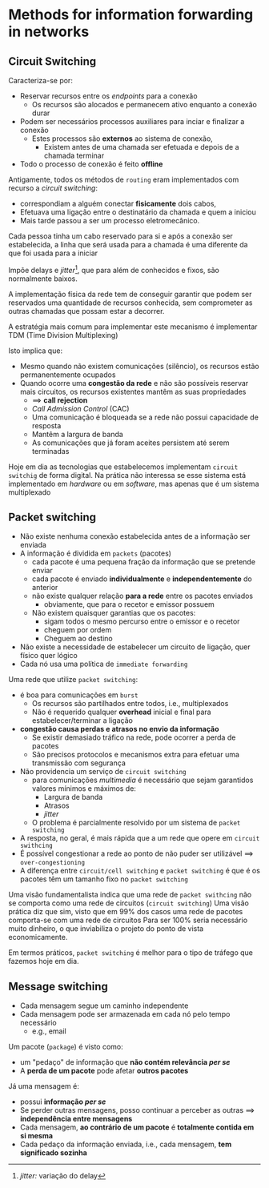 # Methods for information forwarding in networks

## Circuit Switching
Caracteriza-se por:

- Reservar recursos entre os _endpoints_ para a conexão 
	- Os recursos são alocados e permanecem ativo enquanto a conexão durar
- Podem ser necessários processos auxiliares para inciar e finalizar a conexão
	- Estes processos são **externos** ao sistema de conexão,
		- Existem antes de uma chamada ser efetuada e depois de a chamada terminar
- Todo o processo de conexão é feito **offline**

Antigamente, todos os métodos de `routing` eram implementados com recurso a _circuit switching_: 

- correspondiam a alguém conectar **fisicamente** dois cabos,
- Efetuava uma ligação entre o destinatário da chamada e quem a iniciou
- Mais tarde passou a ser um processo eletromecânico.

Cada pessoa tinha um cabo reservado para si e após a conexão ser estabelecida, a linha que será usada para a chamada é uma diferente da que foi usada para a iniciar


Impõe delays e _jitter_[^2], que para além de conhecidos e fixos, são normalmente baixos.

A implementação física da rede tem de conseguir garantir que podem ser reservados uma quantidade de recursos conhecida, sem comprometer as outras chamadas que possam estar a decorrer.

A estratégia mais comum para implementar este mecanismo é implementar TDM (Time Division Multiplexing)

Isto implica que:

- Mesmo quando não existem comunicações (silêncio), os recursos estão permanentemente ocupados
- Quando ocorre uma **congestão da rede** e não são possíveis reservar mais circuitos, os recursos existentes mantêm as suas propriedades 
	- $\implies$ **call rejection**
	- _Call Admission Control_ (CAC)
	- Uma comunicação é bloqueada se a rede não possui capacidade de resposta
	- Mantêm a largura de banda
	- As comunicações que já foram aceites persistem até serem terminadas

Hoje em dia as tecnologias que estabelecemos implementam `circuit switchig` de forma digital. Na prática não interessa se esse sistema está implementado em _hardware_ ou em _software_, mas apenas que é um sistema multiplexado


[^2]: _jitter:_ variação do delay


## Packet switching
- Não existe nenhuma conexão estabelecida antes de a informação ser enviada
- A informação é dividida em `packets` (pacotes) 
	- cada pacote é uma pequena fração da informação que se pretende enviar
	- cada pacote é enviado **individualmente** e **independentemente** do anterior
	- não existe qualquer relação **para a rede** entre os pacotes enviados 
		- obviamente, que para o recetor e emissor possuem
	- Não existem quaisquer garantias que os pacotes:
		- sigam todos o mesmo percurso entre o emissor e o recetor
		- cheguem por ordem
		- Cheguem ao destino
- Não existe a necessidade de estabelecer um circuito de ligação, quer físico quer lógico
- Cada nó usa uma política de `immediate forwarding`

Uma rede que utilize `packet switching`:

- é boa para comunicações em `burst`
	- Os recursos são partilhados entre todos, i.e., multiplexados
	- Não é requerido qualquer **overhead** inicial e final para estabelecer/terminar a ligação
- **congestão causa perdas e atrasos no envio da informação**
	- Se existir demasiado tráfico na rede, pode ocorrer a perda de pacotes
	- São precisos protocolos e mecanismos extra para efetuar uma transmissão com segurança
- Não providencia um serviço de `circuit switching`
	- para comunicações _multimedia_ é necessário que sejam garantidos valores mínimos e máximos de:
		- Largura de banda
		- Atrasos
		- _jitter_
	- O problema é parcialmente resolvido por um sistema de `packet switching`
- A resposta, no geral, é mais rápida que a um rede que opere em `circuit swithcing`
- É possível congestionar a rede ao ponto de não puder ser utilizável $\implies$ `over-congestioning`
- A diferença entre `circuit/cell switching` e `packet switching` é que é os pacotes têm um tamanho fixo no `packet switching`

Uma visão fundamentalista indica que uma rede de `packet swithcing` não se comporta como uma rede de circuitos (`circuit switching`)
Uma visão prática diz que sim, visto que em 99% dos casos uma rede de pacotes comporta-se com uma rede de circuitos
Para ser 100% seria necessário muito dinheiro, o que inviabiliza o projeto do ponto de vista economicamente.

Em termos práticos, `packet switching` é melhor para o tipo de tráfego que fazemos hoje em dia. 

## Message switching
- Cada mensagem segue um caminho independente
- Cada mensagem pode ser armazenada em cada nó pelo tempo necessário
	- e.g., email
	
Um pacote (`package`) é visto como:

- um "pedaço" de informação que **não contém relevância _per se_**
- A **perda de um pacote** pode afetar **outros pacotes**

Já uma mensagem é:

- possui **informação _per se_**
- Se perder outras mensagens, posso continuar a perceber as outras $\implies$ **independência entre mensagens**
- Cada mensagem, **ao contrário de um pacote** é **totalmente contida em si mesma**
- Cada pedaço da informação enviada, i.e., cada mensagem, **tem significado sozinha**




